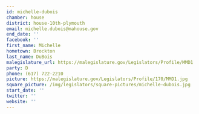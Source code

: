 ```yaml
---
id: michelle-dubois
chamber: house
district: house-10th-plymouth
email: michelle.dubois@mahouse.gov
end_date: ''
facebook: ''
first_name: Michelle
hometown: Brockton
last_name: DuBois
malegislature_url: https://malegislature.gov/Legislators/Profile/MMD1
party: D
phone: (617) 722-2210
picture: https://malegislature.gov/Legislators/Profile/170/MMD1.jpg
square_picture: /img/legislators/square-pictures/michelle-dubois.jpg
start_date: ''
twitter: ''
website: ''
---
```

